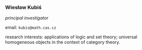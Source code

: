 <style>
</style>

<div class="info">

### Wiesław Kubiś

*principal investigator*

email: `kubis@math.cas.cz`

research interests: applications of logic and set theory; universal homogeneous objects in the context of category theory.
</div>
